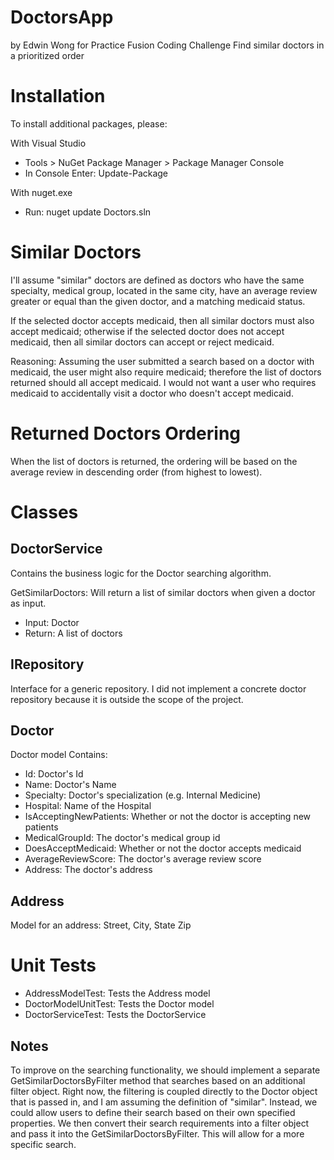 # DoctorsApp
by Edwin Wong
for Practice Fusion Coding Challenge
Find similar doctors in a prioritized order

# Installation
To install additional packages, please:

With Visual Studio
* Tools > NuGet Package Manager > Package Manager Console
* In Console Enter: Update-Package

With nuget.exe
* Run: nuget update Doctors.sln

# Similar Doctors
I'll assume "similar" doctors are defined as doctors who have the same specialty, medical group, located in the same city, have an average review greater or equal than the given doctor, and a matching medicaid status.

If the selected doctor accepts medicaid, then all similar doctors must also accept medicaid; otherwise if the selected doctor does not accept medicaid, then all similar doctors can accept or reject medicaid.  

Reasoning:
Assuming the user submitted a search based on a doctor with medicaid, the user might also require medicaid; therefore the list of doctors returned should all accept medicaid.  I would not want a user who requires medicaid to accidentally visit a doctor who doesn't accept medicaid.


# Returned Doctors Ordering
When the list of doctors is returned, the ordering will be based on the average review in descending order (from highest to lowest).


# Classes

## DoctorService
Contains the business logic for the Doctor searching algorithm.

GetSimilarDoctors: Will return a list of similar doctors when given a doctor as input.
* Input: Doctor
* Return: A list of doctors

## IRepository
Interface for a generic repository. I did not implement a concrete doctor repository because it is outside the scope of the project.

## Doctor
Doctor model
Contains:
* Id: Doctor's Id
* Name: Doctor's Name
* Specialty: Doctor's specialization (e.g. Internal Medicine)
* Hospital: Name of the Hospital
* IsAcceptingNewPatients: Whether or not the doctor is accepting new patients
* MedicalGroupId: The doctor's medical group id
* DoesAcceptMedicaid: Whether or not the doctor accepts medicaid
* AverageReviewScore: The doctor's average review score
* Address: The doctor's address

## Address
Model for an address: Street, City, State Zip

# Unit Tests

* AddressModelTest: Tests the Address model
* DoctorModelUnitTest: Tests the Doctor model
* DoctorServiceTest: Tests the DoctorService


## Notes
To improve on the searching functionality, we should implement a separate GetSimilarDoctorsByFilter method that searches based on an additional filter object.  Right now, the filtering is coupled directly to the Doctor object that is passed in, and I am assuming the definition of "similar".  Instead, we could allow users to define their search based on their own specified properties.  We then convert their search requirements into a filter object and pass it into the GetSimilarDoctorsByFilter.  This will allow for a more specific search.